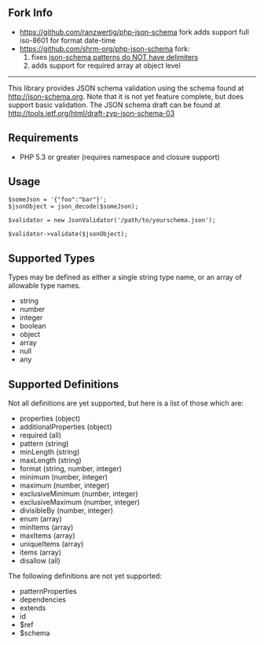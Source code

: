 
## Fork Info

* https://github.com/ranzwertig/php-json-schema fork adds support full iso-8601 for format date-time
* https://github.com/shrm-org/php-json-schema fork:
  1. fixes [json-schema patterns do NOT have delimiters](https://github.com/hasbridge/php-json-schema/pull/5)
  2. adds support for required array at object level

---

This library provides JSON schema validation using the schema found at http://json-schema.org.
Note that it is not yet feature complete, but does support basic validation. The JSON schema
draft can be found at http://tools.ietf.org/html/draft-zyp-json-schema-03

## Requirements
- PHP 5.3 or greater (requires namespace and closure support)

## Usage

    $someJson = '{"foo":"bar"}';
    $jsonObject = json_decode($someJson);

    $validator = new JsonValidator('/path/to/yourschema.json');

    $validator->validate($jsonObject);


## Supported Types

Types may be defined as either a single string type name, or an array of allowable
type names.

- string
- number
- integer
- boolean
- object
- array
- null
- any

## Supported Definitions

Not all definitions are yet supported, but here is a list of those which are:

- properties (object)
- additionalProperties (object)
- required (all)
- pattern (string)
- minLength (string)
- maxLength (string)
- format (string, number, integer)
- minimum (number, integer)
- maximum (number, integer)
- exclusiveMinimum (number, integer)
- exclusiveMaximum (number, integer)
- divisibleBy (number, integer)
- enum (array)
- minItems (array)
- maxItems (array)
- uniqueItems (array)
- items (array)
- disallow (all)

The following definitions are not yet supported:

- patternProperties
- dependencies
- extends
- id
- $ref
- $schema
